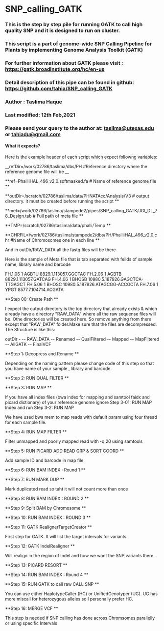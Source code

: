 # SNP_calling_GATK

### This is the step by step pile for running GATK to call high quality SNP and it is designed to run on cluster.

### This script is a part of genome-wide SNP Calling Pipeline for Plants by implementing Genome Analysis Toolkit (GATK)    
### For further information about GATK please visit : https://gatk.broadinstitute.org/hc/en-us                             
### Detail description of this pipe can be found in github: https://github.com/tahia/SNP_calling_GATK                      
### Author : Taslima Haque                                                                                                 
### Last modified: 12th Feb,2021                                                                                           
### Please send your query to the author at: taslima@utexas.edu or tahiadu@gmail.com                                       


#### What it expects?

Here is the example header of each script which expect followng variables:

__refDir=/work/02786/taslima/dbs/PH #Reference directory where the reference genome file will be __

**ref=PhalliiHAL_496_v2.0.softmasked.fa # Name of reference genome file **

**outDir=/scratch/02786/taslima/data/PHNATAcc/Analysis/V3 # output directory. It must be created before running the script **

**met=/work/02786/taslima/stampede2/pipes/SNP_calling_GATK/JGI_DL_78_Design.tab # Full path of meta file **

**TMP=/scratch/02786/taslima/data/phalli/Temp **

**CHRFIL=/work/02786/taslima/stampede2/dbs/PH/PhalliiHAL_496_v2.0.chr #Name of Chromosomes one in each line **


And in outDir/RAW_DATA all the fastq files will be there

Here is the sample of Meta file that is tab separated with feilds of sample name, library name and barcode

FH.1.06 1       AGBTU   8829.1.113057.GGCTAC
FH.2.06 1       AGBTB   8829.1.113057.GATCAG
FH.4.06 1       BHOSB   10980.5.187926.GAGCTCA-TTGAGCT
FH.5.06 1       BHOSC   10980.5.187926.ATAGCGG-ACCGCTA
FH.7.06 1       YPGT    8577.7.104714.ACGATA

**Step 00: Create Path **

I expect the output directory is the top directory that already exists & which already have a directory "RAW_DATA" where all the raw sequense files will be. Othe directories will be created here. So remove anything from there except that "RAW_DATA" folder.Make sure that the files are decompressed. The Structure is like this:

 outDir -
 	     -- RAW_DATA
       -- Renamed
       -- QualFiltered
       -- Mapped
       -- MapFiltered
       -- AllGATK
       -- FinalVCF 


**Step 1: Decopress and Rename **

 Depending on the naming pattern please change code of this step so that you have name of your sample , library and barcode.

**Step 2: RUN QUAL FILTER **

**Step 3: RUN MAP **

 If you have all index files (bwa index for mapping and samtool faidx and picard dictionary) of your reference genome ignore Step 3-01: RUN MAP Index and run Step   3-2: RUN MAP

 We have used bwa mem to map reads with default param using four thread for each sample file.

**Step 4: RUN MAP FILTER **

 Filter unmapped and poorly mapped read with -q 20 using samtools

**Step 5: RUN PICARD ADD READ GRP & SORT COORD **

 Add sample ID and barcode in map file

**Step 6: RUN BAM INDEX : Round 1 **

**Step 7: RUN MARK DUP **

 Mark duplicated read so taht it will not count more than once

**Step 8: RUN BAM INDEX : ROUND 2 **

**Step 9: Split BAM by Chromosome **

**Step 10: RUN BAM INDEX : ROUND 3 **

**Step 11: GATK RealignerTargetCreator **

 First step for GATK. It will list the target intervals for variants

**Step 12: GATK IndelRealigner **

 Will realign in the region of Indel and how we want the SNP variants there.

**Step 13: PICARD RESORT **

**Step 14: RUN BAM INDEX : Round 4 **

**Step 15: RUN GATK to call raw CALL SNP **

 You can use either HaplotypeCaller (HC) or UnifiedGenotyper (UG). UG has more miscall for heterozygous alleles so I personally prefer HC. 

**Step 16: MERGE VCF **

 This step is needed if SNP calling has done across Chromsomes parallelly or using specific Intervals


